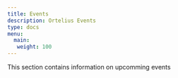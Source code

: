 ```yaml
---
title: Events 
description: Ortelius Events
type: docs
menu:
  main:
   weight: 100
---
```


This section contains information on upcomming events